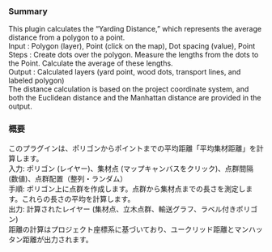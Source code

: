 ### Summary
This plugin calculates the “Yarding Distance,” which represents the average distance from a polygon to a point.<br>
Input : Polygon (layer), Point (click on the map), Dot spacing (value), Point<br>
Steps : Create dots over the polygon. Measure the lengths from the dots to the Point. Calculate the average of these lengths.<br>
Output : Calculated layers (yard point, wood dots, transport lines, and labeled polygon)<br>
The distance calculation is based on the project coordinate system, and both the Euclidean distance and the Manhattan distance are provided in the output.<br>

### 概要
このプラグインは、ポリゴンからポイントまでの平均距離「平均集材距離」を計算します。<br>
入力: ポリゴン (レイヤー)、集材点 (マップキャンバスをクリック)、点群間隔 (数値)、点群配置（整列・ランダム）<br>
手順: ポリゴン上に点群を作成します。点群から集材点までの長さを測定します。これらの長さの平均を計算します。<br>
出力: 計算されたレイヤー (集材点、立木点群、輸送グラフ、ラベル付きポリゴン)<br>
距離の計算はプロジェクト座標系に基づいており、ユークリッド距離とマンハッタン距離が出力されます。<br>
